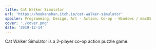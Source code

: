 ```yaml
---
title: Cat Walker Simulator
url: 'https://houkanshan.itch.io/cat-walker-simulator'
spoiler: Programming, Design, Art - Action, Co-op - Windows / macOS
cover: './cover.png'
date: '2019-12-14'
---
```


Cat Walker Simulator is a 2-player co-op action puzzle game.

